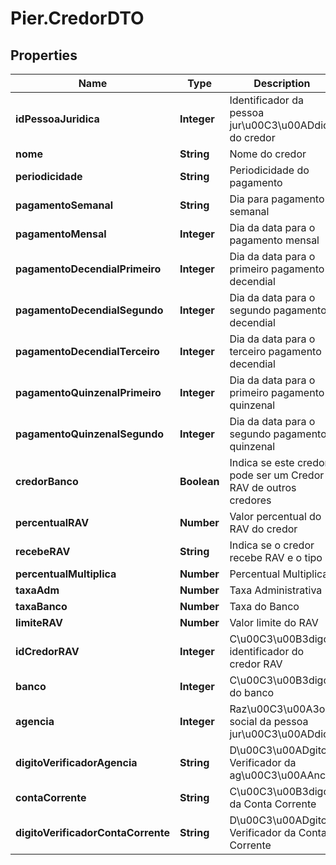 # Pier.CredorDTO

## Properties
Name | Type | Description | Notes
------------ | ------------- | ------------- | -------------
**idPessoaJuridica** | **Integer** | Identificador da pessoa jur\u00C3\u00ADdica do credor | 
**nome** | **String** | Nome do credor | [optional] 
**periodicidade** | **String** | Periodicidade do pagamento | 
**pagamentoSemanal** | **String** | Dia para pagamento semanal | [optional] 
**pagamentoMensal** | **Integer** | Dia da data para o pagamento mensal | [optional] 
**pagamentoDecendialPrimeiro** | **Integer** | Dia da data para o primeiro pagamento decendial | [optional] 
**pagamentoDecendialSegundo** | **Integer** | Dia da data para o segundo pagamento decendial | [optional] 
**pagamentoDecendialTerceiro** | **Integer** | Dia da data para o terceiro pagamento decendial | [optional] 
**pagamentoQuinzenalPrimeiro** | **Integer** | Dia da data para o primeiro pagamento quinzenal | [optional] 
**pagamentoQuinzenalSegundo** | **Integer** | Dia da data para o segundo pagamento quinzenal | [optional] 
**credorBanco** | **Boolean** | Indica se este credor pode ser um Credor RAV de outros credores | [optional] 
**percentualRAV** | **Number** | Valor percentual do RAV do credor | 
**recebeRAV** | **String** | Indica se o credor recebe RAV e o tipo | [optional] 
**percentualMultiplica** | **Number** | Percentual Multiplica | [optional] 
**taxaAdm** | **Number** | Taxa Administrativa | [optional] 
**taxaBanco** | **Number** | Taxa do Banco | [optional] 
**limiteRAV** | **Number** | Valor limite do RAV | [optional] 
**idCredorRAV** | **Integer** | C\u00C3\u00B3digo identificador do credor RAV | [optional] 
**banco** | **Integer** | C\u00C3\u00B3digo do banco | [optional] 
**agencia** | **Integer** | Raz\u00C3\u00A3o social da pessoa jur\u00C3\u00ADdica | [optional] 
**digitoVerificadorAgencia** | **String** | D\u00C3\u00ADgito Verificador da ag\u00C3\u00AAncia | [optional] 
**contaCorrente** | **String** | C\u00C3\u00B3digo da Conta Corrente | [optional] 
**digitoVerificadorContaCorrente** | **String** | D\u00C3\u00ADgito Verificador da Conta Corrente | [optional] 


